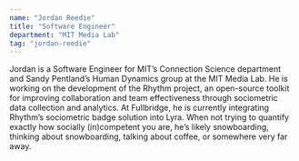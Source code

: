 ```yaml
---
name: "Jordan Reedie"
title: "Software Engineer"
department: "MIT Media Lab"
tag: "jordan-reedie"
---
```

Jordan is a Software Engineer for MIT&rsquo;s Connection Science department and Sandy Pentland&rsquo;s Human Dynamics group at the MIT Media Lab. He is working on the development of the Rhythm project, an open-source toolkit for improving collaboration and team effectiveness through sociometric data collection and analytics. At Fullbridge, he is currently integrating Rhythm&rsquo;s sociometric badge solution into Lyra. When not trying to quantify exactly how socially (in)competent you are, he&rsquo;s likely snowboarding, thinking about snowboarding, talking about coffee, or somewhere very far away.
